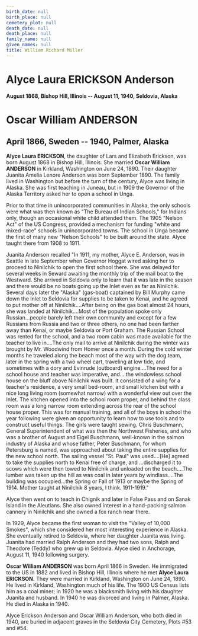 ```yaml
---
birth_date: null
birth_place: null
cemetery_plot: null
death_date: null
death_place: null
family_name: null
given_names: null
title: William Richard Miller
---
```


# Alyce Laura ERICKSON Anderson

**August 1868, Bishop Hill, Illinois -- August 11, 1940, Seldovia,
Alaska**

# Oscar William ANDERSON

## April 1866, Sweden -- 1940, Palmer, Alaska

**Alyce Laura ERICKSON**, the daughter of Lars and
Elizabeth Erickson, was born August 1868 in Bishop Hill, Illinois. She
married **Oscar William ANDERSON** in Kirkland, Washington
on June 24, 1890. Their daughter Juanita Amelia Lenore Anderson was born
September 1890. The family lived in Washington but before the turn of
the century, Alyce was living in Alaska. She was first teaching in
Juneau, but in 1909 the Governor of the Alaska Territory asked her to
open a school in Unga.

Prior to that time in unincorporated communities in Alaska, the only
schools were what was then known as "The Bureau of Indian Schools," for
Indians only, though an occasional white child attended them. The 1905
"Nelson Act" of the US Congress, provided a mechanism for funding "white
and mixed-race" schools in unincorporated towns. The school in Unga
became the first of many new "Nelson Schools" to be built around the
state. Alyce taught there from 1908 to 1911.

Juanita Anderson recalled "In 1911, my mother, Alyce E. Anderson, was in
Seattle in late September when Governor Hoggat wired asking her to
proceed to Ninilchik to open the first school there. She was delayed for
several weeks in Seward awaiting the monthly trip of the mail boat to
the Westward. She arrived in Seldovia only to learn that it was late in
the season and there would be no boats going up the Inlet even as far as
Ninilchik. Several days later the "Alaska" (gas-boat) captained by Bill
Murphy came down the Inlet to Seldovia for supplies to be taken to
Kenai, and he agreed to put mother off at Ninilchik\....After being on
the gas boat almost 24 hours, she was landed at Ninilchik\....Most of
the population spoke only Russian\...people barely left their own
community and except for a few Russians from Russia and two or three
others, no one had been farther away than Kenai, or maybe Seldovia or
Port Graham. The Russian School was rented for the school, and a two
room cabin was made available for the teacher to live in\....The only
mail to arrive at Ninilchik during the winter was brought by Mr.
Woodwind from Homer once a month. During the cold winter months he
traveled along the beach most of the way with the dog team, later in the
spring with a two wheel cart, traveling at low tide, and sometimes with
a dory and Evinrude (outboard) engine\....The need for a school house
and teacher was imperative, and\....the windowless school house on the
bluff above Ninilchik was built. It consisted of a wing for a teacher's
residence, a very small bed-room, and small kitchen but with a nice long
living room (somewhat narrow) with a wonderful view out over the Inlet.
The kitchen opened into the school room proper, and behind the class
room was a long narrow room extending across the rear of the school
house proper. This was for manual training, and all of the boys in
school the year following were given an opportunity to learn how to use
tools and to construct useful things. The girls were taught sewing.
Chris Buschmann, General Superintendent of what was then the Northwest
Fisheries, and who was a brother of August and Eigel Buschmann,
well-known in the salmon industry of Alaska and whose father, Peter
Buschmann, for whom Petersburg is named, was approached about taking the
entire supplies for the new school north. The sailing vessel "St. Paul"
was used\....\[He\] agreed to take the supplies north to Kenai free of
charge, and \...discharged it to scows which were then towed to
Ninilchik and unloaded on the beach\....The lumber was taken up the hill
as was coal in later years by windlass\....The building was
occupied\...the Spring or Fall of 1913 or maybe the Spring of 1914.
Mother taught at Ninilchik 8 years, I think. 1911-1919."

Alyce then went on to teach in Chignik and later in False Pass and on
Sanak Island in the Aleutians. She also owned interest in a hand-packing
salmon cannery in Ninilchik and she owned a fox ranch near there.

In 1929, Alyce became the first woman to visit the "Valley of 10,000
Smokes", which she considered her most interesting experience in Alaska.
She eventually retired to Seldovia, where her daughter Juanita was
living. Juanita had married Ralph Anderson and they had two sons, Ralph
and Theodore (Teddy) who grew up in Seldovia. Alyce died in Anchorage,
August 11, 1940 following surgery.

**Oscar William ANDERSON** was born April 1866 in Sweden.
He immigrated to the US in 1882 and lived in Bishop Hill, Illinois where
he met **Alyce Laura ERICKSON.** They were married in
Kirkland, Washington on June 24, 1890. He lived in Kirkland, Washington
much of his life. The 1900 US Census lists him as a coal miner; in 1920
he was a blacksmith living with his daughter Juanita and husband. In
1940 he was divorced and living in Palmer, Alaska. He died in Alaska in
1940.

Alyce Erickson Anderson and Oscar William Anderson, who both died in
1940, are buried in adjacent graves in the Seldovia City Cemetery, Plots
\#53 and \#54.
